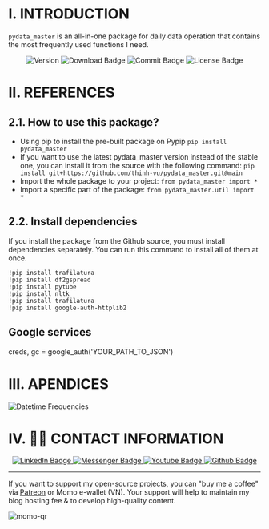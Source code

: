 # I. INTRODUCTION
`pydata_master` is an all-in-one package for daily data operation that contains the most frequently used functions I need.

<div id="badges" align="center">
<img src="https://img.shields.io/pypi/pyversions/pydata_master?logoColor=brown&style=plastic" alt= "Version"/>
<img src="https://img.shields.io/pypi/dm/pydata_master" alt="Download Badge"/>
<img src="https://img.shields.io/github/last-commit/thinh-vu/pydata_master" alt="Commit Badge"/>
<img src="https://img.shields.io/github/license/thinh-vu/pydata_master?color=red" alt="License Badge"/>
</div>

# II. REFERENCES
## 2.1. How to use this package?
- Using pip to install the pre-built package on Pypip `pip install pydata_master`
- If you want to use the latest pydata_master version instead of the stable one, you can install it from the source with the following command:
`pip install git+https://github.com/thinh-vu/pydata_master.git@main`
- Import the whole package to your project: `from pydata_master import *`
- Import a specific part of the package: `from pydata_master.util import *`

## 2.2. Install dependencies
If you install the package from the Github source, you must install dependencies separately. You can run this command to install all of them at once.

```
!pip install trafilatura
!pip install df2gspread
!pip install pytube
!pip install nltk
!pip install trafilatura
!pip install google-auth-httplib2
```

## Google services
creds, gc = google_auth('YOUR_PATH_TO_JSON')

# III. APENDICES

![Datetime Frequencies](../main/src/pandas_daterange_freq_list.png)

# IV. 🙋‍♂️ CONTACT INFORMATION

<div id="badges" align="center">
  <a href="https://www.linkedin.com/in/thinh-vu">
    <img src="https://img.shields.io/badge/LinkedIn-blue?style=for-the-badge&logo=linkedin&logoColor=white" alt="LinkedIn Badge"/>
  </a>
  <a href="https://www.messenger.com/t/mr.thinh.ueh">
    <img src="https://img.shields.io/badge/Messenger-00B2FF?style=for-the-badge&logo=messenger&logoColor=white" alt="Messenger Badge"/>
  <a href="https://www.youtube.com/channel/UCYgG-bmk92OhYsP20TS0MbQ">
    <img src="https://img.shields.io/badge/YouTube-red?style=for-the-badge&logo=youtube&logoColor=white" alt="Youtube Badge"/>
  </a>
  </a>
    <a href="https://github.com/thinh-vu">
    <img src="https://img.shields.io/badge/GitHub-100000?style=for-the-badge&logo=github&logoColor=white" alt="Github Badge"/>
  </a>
</div>

---

If you want to support my open-source projects, you can "buy me a coffee" via [Patreon](https://patreon.com/thinhvu?utm_medium=clipboard_copy&utm_source=copyLink&utm_campaign=creatorshare_creator) or Momo e-wallet (VN). Your support will help to maintain my blog hosting fee & to develop high-quality content.

![momo-qr](https://github.com/thinh-vu/vnstock/blob/main/src/momo-qr-thinhvu.jpeg?raw=true)
